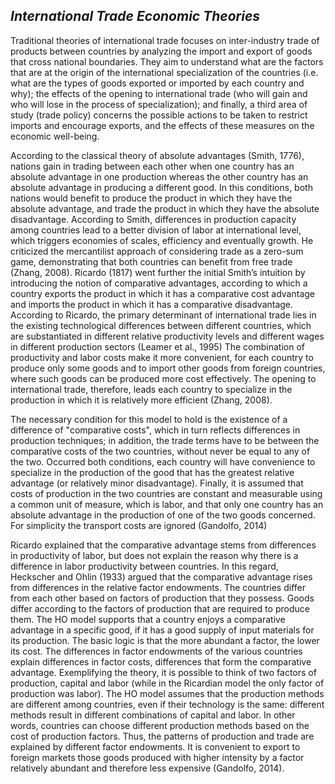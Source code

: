 *International Trade Economic Theories*
---
Traditional theories of international trade focuses on inter-industry trade of products between countries by analyzing the import and export of goods that cross national boundaries. They aim to understand what are the factors that are at the origin of the international specialization of the countries (i.e. what are the types of goods exported or imported by each country and why); the effects of the opening to international trade (who will gain and who will lose in the process of specialization); and finally, a third area of study (trade policy) concerns the possible actions to be taken to restrict imports and encourage exports, and the effects of these measures on the economic well-being.

According to the classical theory of absolute advantages (Smith, 1776), nations gain in trading between each other when one country has an absolute advantage in one production whereas the other country has an absolute advantage in producing a different good. In this conditions, both nations would benefit to produce the product in which they have the absolute advantage, and trade the product in which they have the absolute disadvantage. According to Smith, differences in production capacity among countries lead to a better division of labor at international level, which triggers economies of scales, efficiency and eventually growth. He criticized the mercantilist approach of considering trade as a zero-sum game, demonstrating that both countries can benefit from free trade (Zhang, 2008).
Ricardo (1817) went further the initial Smith’s intuition by introducing the notion of comparative advantages, according to which a country exports the product in which it has a comparative cost advantage and imports the product in which it has a comparative disadvantage. According to Ricardo, the primary determinant of international trade lies in the existing technological differences between different countries, which are substantiated in different relative productivity levels and different wages in different production sectors (Leamer et al., 1995) The combination of productivity and labor costs make it more convenient, for each country to produce only some goods and to import other goods from foreign countries, where such goods can be produced more cost effectively. The opening to international trade, therefore, leads each country to specialize in the production in which it is relatively more efficient (Zhang, 2008).

The necessary condition for this model to hold is the existence of a difference of "comparative costs", which in turn reflects differences in production techniques; in addition, the trade terms have to be between the comparative costs of the two countries, without never be equal to any of the two. Occurred both conditions, each country will have convenience to specialize in the production of the good that has the greatest relative advantage (or relatively minor disadvantage). Finally, it is assumed that costs of production in the two countries are constant and measurable using a common unit of measure, which is labor, and that only one country has an absolute advantage in the production of one of the two goods concerned. For simplicity the transport costs are ignored (Gandolfo, 2014)

Ricardo explained that the comparative advantage stems from differences in productivity of labor, but does not explain the reason why there is a difference in labor productivity between countries. In this regard, Heckscher and Ohlin (1933) argued that the comparative advantage rises from differences in the relative factor endowments. The countries differ from each other based on factors of production that they possess. Goods differ according to the factors of production that are required to produce them. The HO model supports that a country enjoys a comparative advantage in a specific good, if it has a good supply of input materials for its production. The basic logic is that the more abundant a factor, the lower its cost. The differences in factor endowments of the various countries explain differences in factor costs, differences that form the comparative advantage. Exemplifying the theory, it is possible to think of two factors of production, capital and labor (while in the Ricardian model the only factor of production was labor). The HO model assumes that the production methods are different among countries, even if their technology is the same: different methods result in different combinations of capital and labor. In other words, countries can choose different production methods based on the cost of production factors. Thus, the patterns of production and trade are explained by different factor endowments. It is convenient to export to foreign markets those goods produced with higher intensity by a factor relatively abundant and therefore less expensive (Gandolfo, 2014). 











